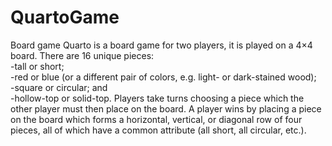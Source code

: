 # QuartoGame
Board game
Quarto is a board game for two players, it is played on a 4×4 board. 
There are 16 unique pieces:
 <br />-tall or short;
 <br />-red or blue (or a different pair of colors, e.g. light- or dark-stained wood);
 <br />-square or circular; and
 <br />-hollow-top or solid-top.
Players take turns choosing a piece which the other player must then place on the board. 
A player wins by placing a piece on the board which forms a horizontal, vertical, or diagonal
row of four pieces, all of which have a common attribute (all short, all circular, etc.).
